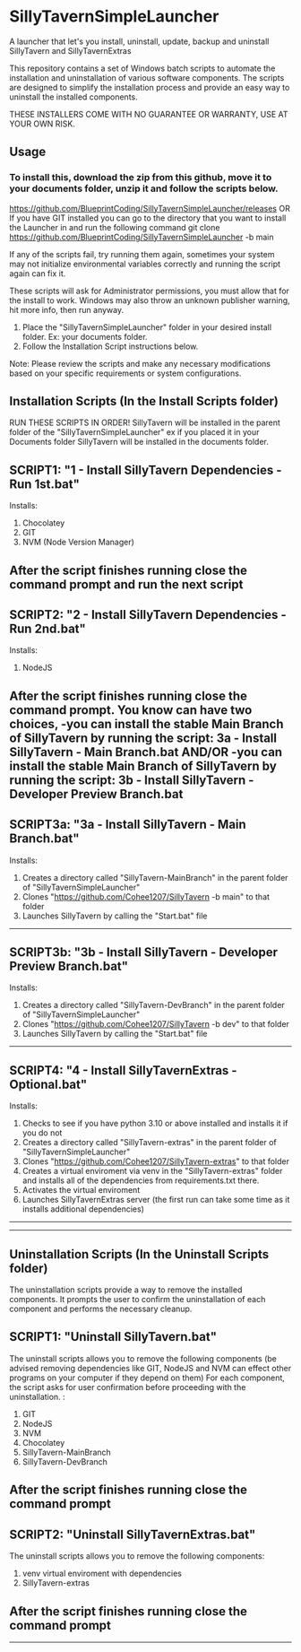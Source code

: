 # SillyTavernSimpleLauncher
A launcher that let's you install, uninstall, update, backup and uninstall SillyTavern and SillyTavernExtras

This repository contains a set of Windows batch scripts to automate the installation and uninstallation of various software components. The scripts are designed to simplify the installation process and provide an easy way to uninstall the installed components.

THESE INSTALLERS COME WITH NO GUARANTEE OR WARRANTY, USE AT YOUR OWN RISK.

## Usage

### To install this, download the zip from this github, move it to your documents folder, unzip it and follow the scripts below.
https://github.com/BlueprintCoding/SillyTavernSimpleLauncher/releases
OR
If you have GIT installed you can go to the directory that you want to install the Launcher in and run the following command
	git clone https://github.com/BlueprintCoding/SillyTavernSimpleLauncher -b main 

If any of the scripts fail, try running them again, sometimes your system may not initialize environmental variables correctly and running the script again can fix it. 

These scripts will ask for Administrator permissions, you must allow that for the install to work. Windows may also throw an unknown publisher warning, hit more info, then run anyway.

1. Place the "SillyTavernSimpleLauncher" folder in your desired install folder. Ex: your documents folder.
2. Follow the Installation Script instructions below. 

Note: Please review the scripts and make any necessary modifications based on your specific requirements or system configurations.


## Installation Scripts (In the Install Scripts folder)
RUN THESE SCRIPTS IN ORDER! SillyTavern will be installed in the parent folder of the "SillyTavernSimpleLauncher" ex if you placed it in your Documents folder SillyTavern will be installed in the documents folder. 

SCRIPT1: "1 - Install SillyTavern Dependencies - Run 1st.bat"
----
Installs:
1. Chocolatey 
2. GIT
3. NVM (Node Version Manager)

After the script finishes running close the command prompt and run the next script
----

SCRIPT2: "2 - Install SillyTavern Dependencies - Run 2nd.bat"
----
Installs:
1. NodeJS

After the script finishes running close the command prompt.
You know can have two choices, 
-you can install the stable Main Branch of SillyTavern by running the script:
 	3a - Install SillyTavern - Main Branch.bat
AND/OR
-you can install the stable Main Branch of SillyTavern by running the script:
	3b - Install SillyTavern - Developer Preview Branch.bat
----

SCRIPT3a: "3a - Install SillyTavern - Main Branch.bat"
----
Installs:
1. Creates a directory called "SillyTavern-MainBranch" in the parent folder of "SillyTavernSimpleLauncher"
2. Clones "https://github.com/Cohee1207/SillyTavern -b main" to that folder
3. Launches SillyTavern by calling the "Start.bat" file
---

SCRIPT3b: "3b - Install SillyTavern - Developer Preview Branch.bat"
----
Installs:
1. Creates a directory called "SillyTavern-DevBranch" in the parent folder of "SillyTavernSimpleLauncher"
2. Clones "https://github.com/Cohee1207/SillyTavern -b dev" to that folder
3. Launches SillyTavern by calling the "Start.bat" file
---

SCRIPT4: "4 - Install SillyTavernExtras - Optional.bat"
----
Installs:
1. Checks to see if you have python 3.10 or above installed and installs it if you do not
2. Creates a directory called "SillyTavern-extras" in the parent folder of "SillyTavernSimpleLauncher"
3. Clones "https://github.com/Cohee1207/SillyTavern-extras" to that folder
4. Creates a virtual enviroment via venv in the "SillyTavern-extras" folder and installs all of the dependencies from requirements.txt there.
5. Activates the virtual enviroment
6. Launches SillyTavernExtras server (the first run can take some time as it installs additional dependencies)
---

----------------------------------------------------------------

## Uninstallation Scripts (In the Uninstall Scripts folder)

The uninstallation scripts provide a way to remove the installed components. It prompts the user to confirm the uninstallation of each component and performs the necessary cleanup.

SCRIPT1: "Uninstall SillyTavern.bat"
----
The uninstall scripts allows you to remove the following components (be advised removing dependencies like GIT, NodeJS and NVM can effect other programs on your computer if they depend on them) For each component, the script asks for user confirmation before proceeding with the uninstallation. :

1. GIT
2. NodeJS
3. NVM
4. Chocolatey
5. SillyTavern-MainBranch
6. SillyTavern-DevBranch

After the script finishes running close the command prompt 
----

SCRIPT2: "Uninstall SillyTavernExtras.bat"
----
The uninstall scripts allows you to remove the following components: 

1. venv virtual enviroment with dependencies
2. SillyTavern-extras

After the script finishes running close the command prompt 
----

----------------------------------------------------------------



